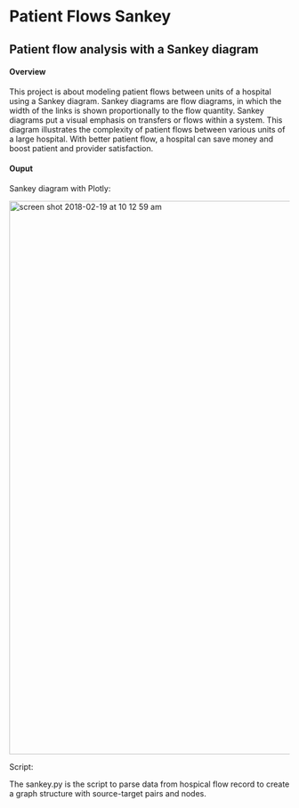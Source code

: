 # Patient Flows Sankey
## Patient flow analysis with a Sankey diagram



#### Overview 
This project is about modeling patient flows between units of a hospital using a Sankey diagram. Sankey diagrams are flow diagrams, in which the width of the links is shown proportionally to the flow quantity. Sankey diagrams put a visual emphasis on transfers or flows within a system. This diagram illustrates the complexity of patient flows between various units of a large hospital. With  better patient flow, a hospital can save money and boost patient and provider satisfaction.

#### Ouput 

Sankey diagram with Plotly: 

<img width="995" alt="screen shot 2018-02-19 at 10 12 59 am" src="https://user-images.githubusercontent.com/25650135/36398595-d7787a8c-1595-11e8-8f2c-b569b6e715b6.png">


Script: 

The sankey.py is the script to parse data from hospical flow record to create a graph structure with source-target pairs and nodes. 
